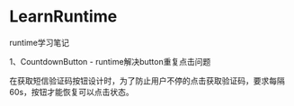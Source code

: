 # LearnRuntime
runtime学习笔记


1、CountdownButton - runtime解决button重复点击问题

在获取短信验证码按钮设计时，为了防止用户不停的点击获取验证码，要求每隔60s，按钮才能恢复可以点击状态。